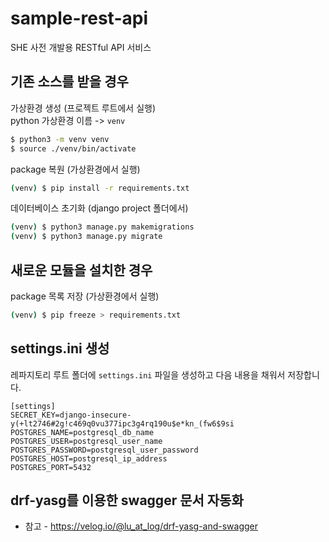 # sample-rest-api

SHE 사전 개발용 RESTful API 서비스

## 기존 소스를 받을 경우

가상환경 생성 (프로젝트 루트에서 실행)  
python 가상환경 이름 -> `venv`

```bash
$ python3 -m venv venv
$ source ./venv/bin/activate
```

package 복원 (가상환경에서 실행)

```bash
(venv) $ pip install -r requirements.txt
```

데이터베이스 초기화 (django project 폴더에서)

```bash
(venv) $ python3 manage.py makemigrations
(venv) $ python3 manage.py migrate
```

## 새로운 모듈을 설치한 경우

package 목록 저장 (가상환경에서 실행)

```bash
(venv) $ pip freeze > requirements.txt
```

## settings.ini 생성

레파지토리 루트 폴더에 `settings.ini` 파일을 생성하고 다음 내용을 채워서 저장합니다.

```
[settings]
SECRET_KEY=django-insecure-y(+lt2746#2g!c469q0vu377ipc3g4rq190u$e*kn_(fw6$9si
POSTGRES_NAME=postgresql_db_name
POSTGRES_USER=postgresql_user_name
POSTGRES_PASSWORD=postgresql_user_password
POSTGRES_HOST=postgresql_ip_address
POSTGRES_PORT=5432
```

## drf-yasg를 이용한 swagger 문서 자동화

* 참고 - https://velog.io/@lu_at_log/drf-yasg-and-swagger
